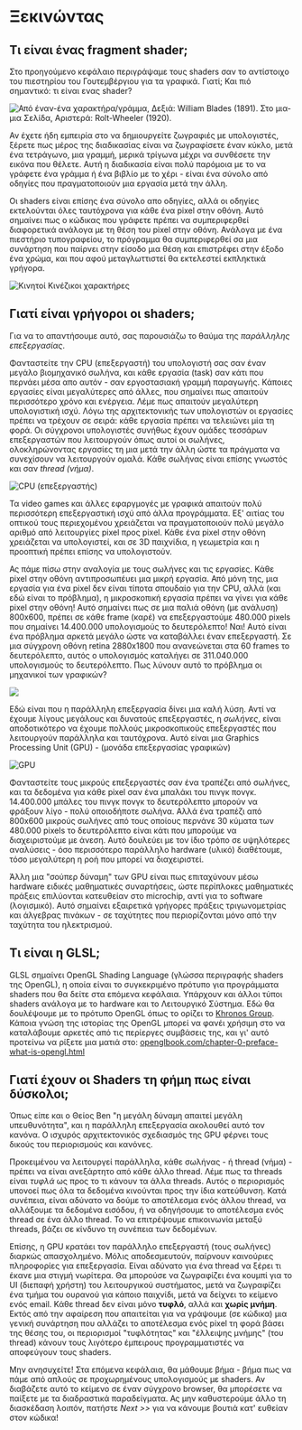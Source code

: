# Ξεκινώντας
## Τι είναι ένας fragment shader;

Στο προηγούμενο κεφάλαιο περιγράψαμε τους shaders σαν το αντίστοιχο του πιεστηρίου του Γουτεμβέργιου για τα γραφικά. Γιατί; Και πιό σημαντικό: τι είναι ενας shader?

![Από έναν-ένα χαρακτήρα/γράμμα, Δεξιά: William Blades (1891). Στο μια-μια Σελίδα, Αριστερά: Rolt-Wheeler (1920).](print.png)

Αν έχετε ήδη εμπειρία στο να δημιουργείτε ζωγραφιές με υπολογιστές, ξέρετε πως μέρος της διαδικασίας είναι να ζωγραφίσετε έναν κύκλο, μετά ένα τετράγωνο, μια γραμμή, μερικά τρίγωνα μέχρι να συνθέσετε την εικόνα που θέλετε. Αυτή η διαδικασία είναι πολύ παρόμοια με το να γράφετε ένα γράμμα ή ένα βιβλίο με το χέρι - είναι ένα σύνολο από οδηγίες που πραγματοποιούν μια εργασία μετά την άλλη.

Οι shaders είναι επίσης ένα σύνολο απο οδηγίες, αλλά οι οδηγίες εκτελούνται όλες ταυτόχρονα για κάθε ένα pixel στην οθόνη. Αυτό σημαίνει πως ο κώδικας που γράφετε πρέπει να συμπεριφερθεί διαφορετικά ανάλογα με τη θέση του pixel στην οθόνη. Ανάλογα με ένα πιεστήριο τυπογραφείου, το πρόγραμμα θα συμπεριφερθεί σα μια συνάρτηση που παίρνει στην είσοδο μια θέση και επιστρέφει στην έξοδο ένα χρώμα, και που αφού μεταγλωττιστεί θα εκτελεστεί εκπληκτικά γρήγορα.

![Κινητοί Κινέζικοι χαρακτήρες](typepress.jpg)

## Γιατί είναι γρήγοροι οι shaders;

Για να το απαντήσουμε αυτό, σας παρουσιάζω το θαύμα της *παράλληλης επεξεργασίας*.

Φανταστείτε την CPU (επεξεργαστή) του υπολογιστή σας σαν έναν μεγάλο βιομηχανικό σωλήνα, και κάθε εργασία (task) σαν κάτι που περνάει μέσα απο αυτόν - σαν εργοστασιακή γραμμή παραγωγής. Κάποιες εργασίες είναι μεγαλύτερες από άλλες, που σημαίνει πως απαιτούν περισσότερο χρόνο και ενέργεια. Λέμε πως απαιτούν μεγαλύτερη υπολογιστική ισχύ. Λόγω της αρχιτεκτονικής των υπολογιστών οι εργασίες πρέπει να τρέχουν σε σειρά: κάθε εργασία πρέπει να τελειώνει μία τη φορά. Οι σύγχρονοι υπολογιστές συνήθως έχουν ομάδες τεσσάρων επεξεργαστών που λειτουργούν όπως αυτοί οι σωλήνες, ολοκληρώνοντας εργασίες τη μια μετά την άλλη ώστε τα πράγματα να συνεχίσουν να λειτουργούν ομαλά. Κάθε σωλήνας είναι επίσης γνωστός και σαν *thread (νήμα)*.

![CPU (επεξεργαστής)](00.jpeg)

Τα video games και άλλες εφαργμογές με γραφικά απαιτούν πολύ περισσότερη επεξεργαστική ισχύ από άλλα προγράμματα. Εξ' αιτίας του οπτικού τους περιεχομένου χρειάζεται να πραγματοποιούν πολύ μεγάλο αριθμό από λειτουργίες pixel προς pixel. Κάθε ένα pixel στην οθόνη χρειάζεται να υπολογιστεί, και σε 3D παιχνίδια, η γεωμετρία και η προοπτική πρέπει επίσης να υπολογιστούν.

Ας πάμε πίσω στην αναλογία με τους σωλήνες και τις εργασίες. Κάθε pixel στην οθόνη αντιπροσωπέυει μια μικρή εργασία. Από μόνη της, μια εργασία για ένα pixel δεν είναι τίποτα σπουδαίο για την CPU, αλλά (και εδώ είναι το πρόβλημα), η μικροσκοπική εργασία πρέπει να γίνει για κάθε pixel στην οθόνη! Αυτό σημαίνει πως σε μια παλιά οθόνη (με ανάλυση) 800x600, πρέπει σε κάθε frame (καρέ) να επεξεργαστούμε 480.000 pixels που σημαίνει 14.400.000 υπολογισμούς το δευτερόλεπτο! Ναι! Αυτό είναι ένα πρόβλημα αρκετά μεγάλο ώστε να καταβάλλει έναν επεξεργαστή. Σε μια σύγχρονη οθόνη retina 2880x1800 που ανανεώνεται στα 60 frames το δευτερόλεπτο, αυτός ο υπολογισμός καταλήγει σε 311.040.000 υπολογισμούς το δευτερόλεπτο. Πως λύνουν αυτό το πρόβλημα οι μηχανικοί των γραφικών?

![](03.jpeg)

Εδώ είναι που η παράλληλη επεξεργασία δίνει μια καλή λύση. Αντί να έχουμε λίγους μεγάλους και δυνατούς επεξεργαστές, η *σωλήνες*, είναι αποδοτικότερο να έχουμε πολλούς μικροσκοπικούς επεξεργαστές που λειτουργούν παράλληλα και ταυτόχρονα. Αυτό είναι μια Graphics Processing Unit (GPU) - (μονάδα επεξεργασίας γραφικών)

![GPU](04.jpeg)

Φανταστείτε τους μικρούς επεξεργαστές σαν ένα τραπέζει από σωλήνες, και τα δεδομένα για κάθε pixel σαν ένα μπαλάκι του πινγκ πονγκ. 14.400.000 μπάλες του πινγκ πονγκ το δευτερόλεπτο μπορούν να φράξουν λίγο - πολύ οποιοδήποτε σωλήνα. Αλλά ένα τραπέζι από 800x600 μικρούς σωλήνες από τους οποίους περνάνε 30 κύματα των 480.000 pixels το δευτερόλεπτο είναι κάτι που μπορούμε να διαχειριστούμε με άνεση. Αυτό δουλεύει με τον ίδιο τρόπο σε υψηλότερες αναλύσεις - όσο περισσότερο παράλληλο hardware (υλικό) διαθέτουμε, τόσο μεγαλύτερη η ροή που μπορεί να διαχειριστεί.

Άλλη μια "σούπερ δύναμη" των GPU είναι πως επιταχύνουν μέσω hardware ειδικές μαθηματικές συναρτήσεις, ώστε περίπλοκες μαθηματικές πράξεις επιλύονται κατευθείαν στο microchip, αντί για το software (λογισμικό). Αυτό σημαίνει εξαιρετικά γρήγορες πράξεις τριγωνομετρίας και άλγεβρας πινάκων - σε ταχύτητες που περιορίζονται μόνο από την ταχύτητα του ηλεκτρισμού.

## Τι είναι η GLSL;

GLSL σημαίνει OpenGL Shading Language (γλώσσα περιγραφής shaders της OpenGL), η οποία είναι το συγκεκριμένο πρότυπο για προγράμματα shaders που θα δείτε στα επόμενα κεφάλαια. Υπάρχουν και άλλοι τύποι shaders ανάλογα με το hardware και το Λειτουργικό Σύστημα. Εδώ θα δουλέψουμε με το πρότυπο OpenGL όπως το ορίζει το [Khronos Group](https://www.khronos.org/opengl/). Κάποια γνώση της ιστορίας της OpenGL μπορεί να φανέι χρήσιμη στο να καταλάβουμε αρκετές από τις περίεργες συμβάσεις της, και γι' αυτό προτείνω να ρίξετε μια ματιά στο: [openglbook.com/chapter-0-preface-what-is-opengl.html](http://openglbook.com/chapter-0-preface-what-is-opengl.html)

## Γιατί έχουν οι Shaders τη φήμη πως είναι δύσκολοι;

Όπως είπε και ο Θείος Ben "η μεγάλη δύναμη απαιτεί μεγάλη υπευθυνότητα", και η παράλληλη επεξεργασία ακολουθεί αυτό τον κανόνα. Ο ισχυρός αρχιτεκτονικός σχεδιασμός της GPU φέρνει τους δικούς του περιορισμούς και κανόνες.

Προκειμένου να λειτουργεί παράλληλα, κάθε σωλήνας - ή thread (νήμα) - πρέπει να είναι ανεξάρτητο από κάθε άλλο thread. Λέμε πως τα threads είναι *τυφλά* ως προς το τι κάνουν τα άλλα threads. Αυτός ο περιορισμός υπονοεί πως όλα τα δεδομένα κινούνται προς την ίδια κατεύθυνση. Κατά συνέπεια, είναι αδύνατο να δούμε το αποτέλεσμα ενός άλλου thread, να αλλάξουμε τα δεδομένα εισόδου, ή να οδηγήσουμε το αποτέλεσμα ενός thread σε ένα άλλο thread. Το να επιτρέψουμε επικοινωνία μεταξύ threads, βάζει σε κίνδυνο τη συνέπεια των δεδομένων.

Επίσης, η GPU κρατάει τον παράλληλο επεξεργαστή (τους σωλήνες) διαρκώς απασχολημένο. Μόλις αποδεσμευτούν, παίρνουν καινούριες πληροφορίες για επεξεργασία. Είναι αδύνατο για ένα thread να ξέρει τι έκανε μια στιγμή νωρίτερα. Θα μπορούσε να ζωγραφίζει ένα κουμπί για το UI (διεπαφή χρήστη) του λειτουργικού συστήματος, μετά να ζωγραφίζει ένα τμήμα του ουρανού για κάποιο παιχνίδι, μετά να δείχνει το κείμενο ενός email. Κάθε thread δεν είναι μόνο **τυφλό**, αλλά και **χωρίς μνήμη**. Εκτός από την αφαίρεση που απαιτείται για να γράψουμε (σε κώδικα) μια γενική συνάρτηση που αλλάζει το αποτέλεσμα ενός pixel τη φορά βάσει της θέσης του, οι περιορισμοί "τυφλότητας" και "έλλειψης μνήμης" (του thread) κάνουν τους λιγότερο έμπειρους προγραμματιστές να αποφεύγουν τους shaders.

Μην ανησυχείτε! Στα επόμενα κεφάλαια, θα μάθουμε βήμα - βήμα πως να πάμε από απλούς σε προχωρημένους υπολογισμούς με shaders. Αν διαβάζετε αυτό το κείμενο σε έναν σύγχρονο browser, θα μπορέσετε να παίξετε με τα διαδραστικά παραδείγματα. Ας μην καθυστερούμε άλλο τη διασκέδαση λοιπόν, πατήστε *Next >>* για να κάνουμε βουτιά κατ' ευθείαν στον κώδικα!